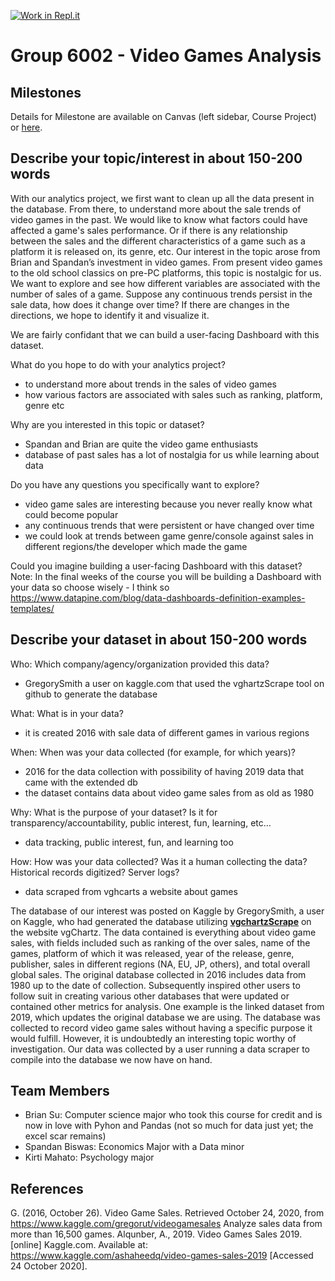 [![Work in Repl.it](https://classroom.github.com/assets/work-in-replit-14baed9a392b3a25080506f3b7b6d57f295ec2978f6f33ec97e36a161684cbe9.svg)](https://classroom.github.com/online_ide?assignment_repo_id=311713&assignment_repo_type=GroupAssignmentRepo)
# Group 6002 - Video Games Analysis

## Milestones

Details for Milestone are available on Canvas (left sidebar, Course Project) or [here](https://firas.moosvi.com/courses/data301/project/milestone01.html).

## Describe your topic/interest in about 150-200 words

With our analytics project, we first want to clean up all the data present in the database. From there, to understand more about the sale trends of video games in the past. We would like to know what factors could have affected a game's sales performance. Or if there is any relationship between the sales and the different characteristics of a game such as a platform it is released on, its genre, etc. Our interest in the topic arose from Brian and Spandan’s investment in video games. From present video games to the old school classics on pre-PC platforms, this topic is nostalgic for us. We want to explore and see how different variables are associated with the number of sales of a game. Suppose any continuous trends persist in the sale data, how does it change over time? If there are changes in the directions, we hope to identify it and visualize it.

We are fairly confidant that we can build a user-facing Dashboard with this dataset. 


What do you hope to do with your analytics project?
- to understand more about trends in the sales of video games 
- how various factors are associated with sales such as ranking, platform, genre etc

Why are you interested in this topic or dataset?
- Spandan and Brian are quite the video game enthusiasts
- database of past sales has a lot of nostalgia for us while learning about data 

Do you have any questions you specifically want to explore?
- video game sales are interesting because you never really know what could become popular 
- any continuous trends that were persistent or have changed over time
- we could look at trends between game genre/console against sales in different regions/the developer which made the game

Could you imagine building a user-facing Dashboard with this dataset?
      Note: In the final weeks of the course you will be building a Dashboard with your data so choose wisely
      - I think so
      https://www.datapine.com/blog/data-dashboards-definition-examples-templates/
     
## Describe your dataset in about 150-200 words

Who: Which company/agency/organization provided this data?
- GregorySmith a user on kaggle.com that used the vghartzScrape tool on github to generate the database

What: What is in your data?
- it is created 2016 with sale data of different games in various regions 

When: When was your data collected (for example, for which years)?
- 2016 for the data collection with possibility of having 2019 data that came with the extended db
- the dataset contains data about video game sales from as old as 1980

Why: What is the purpose of your dataset? Is it for transparency/accountability, public interest, fun, learning, etc…
- data tracking, public interest, fun, and learning too

How: How was your data collected? Was it a human collecting the data? Historical records digitized? Server logs?
- data scraped from vghcarts a website about games 

The database of our interest was posted on Kaggle by GregorySmith, a user on Kaggle, who had generated the database utilizing **[vgchartzScrape](https://github.com/GregorUT/vgchartzScrape)** on the website vgChartz. The data contained is everything about video game sales, with fields included such as ranking of the over sales, name of the games, platform of which it was released, year of the release, genre, publisher, sales in different regions (NA, EU, JP, others), and total overall global sales. The original database collected in 2016 includes data from 1980 up to the date of collection. Subsequently inspired other users to follow suit in creating various other databases that were updated or contained other metrics for analysis. One example is the linked dataset from 2019, which updates the original database we are using. The database was collected to record video game sales without having a specific purpose it would fulfill. However, it is undoubtedly an interesting topic worthy of investigation. Our data was collected by a user running a data scraper to compile into the database we now have on hand. 
## Team Members

- Brian Su: Computer science major who took this course for credit and is now in love with Pyhon and Pandas (not so much for data just yet; the excel scar remains)
- Spandan Biswas: Economics Major with a Data minor
- Kirti Mahato: Psychology major  

## References

G. (2016, October 26). Video Game Sales. Retrieved October 24, 2020, from https://www.kaggle.com/gregorut/videogamesales Analyze sales data from more than 16,500 games.
Alqunber, A., 2019. Video Games Sales 2019. [online] Kaggle.com. Available at: <https://www.kaggle.com/ashaheedq/video-games-sales-2019> [Accessed 24 October 2020].
